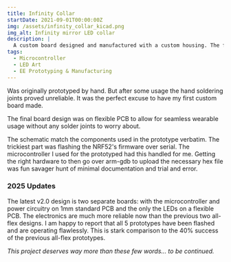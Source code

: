 ```yaml
---
title: Infinity Collar
startDate: 2021-09-01T00:00:00Z
img: /assets/infinity_collar_kicad.png
img_alt: Infinity mirror LED collar
description: |
  A custom board designed and manufactured with a custom housing. The final product is a captivating esthetic of a wearable infinity mirror.
tags:
  - Microcontroller
  - LED Art
  - EE Prototyping & Manufacturing
---
```


Was originally prototyped by hand. But after some usage the hand soldering joints proved unreliable. It was the perfect excuse to have my first custom board made.

The final board design was on flexible PCB to allow for seamless wearable usage without any solder joints to worry about.

The schematic match the components used in the prototype verbatim. The trickiest part was flashing the NRF52's firmware over serial. The microcontroller I used for the prototyped had this handled for me. Getting the right hardware to then go over arm-gdb to upload the necessary hex file was fun savager hunt of minimal documentation and trial and error.

### 2025 Updates

The latest v2.0 design is two separate boards: with the microcontroller and power circuitry on 1mm standard PCB and the only the LEDs on a flexible PCB. The electronics are much more reliable now than the previous two all-flex designs. I am happy to report that all 5 prototypes have been flashed and are operating flawlessly. This is stark comparison to the 40% success of the previous all-flex prototypes.

_This project deserves way more than these few words... to be continued._
